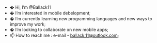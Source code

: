 - � Hi, I’m @Ballack11
- � I’m interested in mobile debelopment;
- � I’m currently learning new programming languages and new ways to improve my work;
- � I’m looking to collaborate on new mobile apps;
- 📫 How to reach me : e-mail - ballack.11@outlook.com;

<!---
Ballack11/Ballack11 is a ✨ special ✨ repository because its `README.md` (this file) appears on your GitHub profile.
You can click the Preview link to take a look at your changes.
--->
